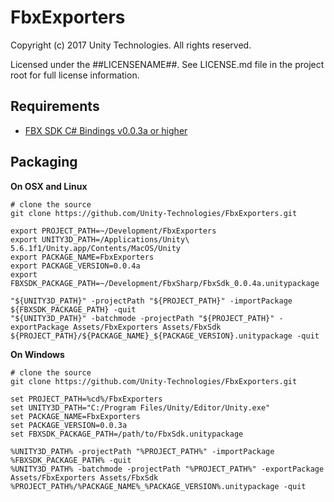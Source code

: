# FbxExporters

Copyright (c) 2017 Unity Technologies. All rights reserved.

Licensed under the ##LICENSENAME##.
See LICENSE.md file in the project root for full license information.

Requirements
------------

* [FBX SDK C# Bindings v0.0.3a or higher](https://github.com/Unity-Technologies/FbxSharp)

Packaging
---------

**On OSX and Linux**

```
# clone the source
git clone https://github.com/Unity-Technologies/FbxExporters.git

export PROJECT_PATH=~/Development/FbxExporters
export UNITY3D_PATH=/Applications/Unity\ 5.6.1f1/Unity.app/Contents/MacOS/Unity
export PACKAGE_NAME=FbxExporters
export PACKAGE_VERSION=0.0.4a
export FBXSDK_PACKAGE_PATH=~/Development/FbxSharp/FbxSdk_0.0.4a.unitypackage

"${UNITY3D_PATH}" -projectPath "${PROJECT_PATH}" -importPackage ${FBXSDK_PACKAGE_PATH} -quit
"${UNITY3D_PATH}" -batchmode -projectPath "${PROJECT_PATH}" -exportPackage Assets/FbxExporters Assets/FbxSdk  ${PROJECT_PATH}/${PACKAGE_NAME}_${PACKAGE_VERSION}.unitypackage -quit
```

**On Windows**

```
# clone the source
git clone https://github.com/Unity-Technologies/FbxExporters.git

set PROJECT_PATH=%cd%/FbxExporters
set UNITY3D_PATH="C:/Program Files/Unity/Editor/Unity.exe"
set PACKAGE_NAME=FbxExporters
set PACKAGE_VERSION=0.0.3a
set FBXSDK_PACKAGE_PATH=/path/to/FbxSdk.unitypackage

%UNITY3D_PATH% -projectPath "%PROJECT_PATH%" -importPackage %FBXSDK_PACKAGE_PATH% -quit
%UNITY3D_PATH% -batchmode -projectPath "%PROJECT_PATH%" -exportPackage Assets/FbxExporters Assets/FbxSdk %PROJECT_PATH%/%PACKAGE_NAME%_%PACKAGE_VERSION%.unitypackage -quit
```
